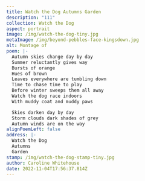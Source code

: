 ```yaml
---
title: Watch the Dog Autumns Garden
description: "111"
collection: Watch the Dog
aspect: portrait
image: /img/watch-the-dog-tiny.jpg
metaImage: /img/beyond-pebbles-face-kingsdown.jpg
alt: Montage of
poem: |-
  Autumn skies change day by day
  Summer reluctantly gives way
  Bursts of orange 
  Hues of brown
  Leaves everywhere are tumbling down
  Time to chase time to play
  Before winter sweeps them all away
  Watch the dog race indoors
  With muddy coat and muddy paws

  Skies darken day by day
  Storm clouds dark shades of grey
  Autumn winds are on the way
alignPoemLeft: false
address: |-
  Watch the Dog
  Autumns 
  Garden
stamp: /img/watch-the-dog-stamp-tiny.jpg
author: Caroline Whitehouse
date: 2022-11-04T17:56:37.814Z
---
```


